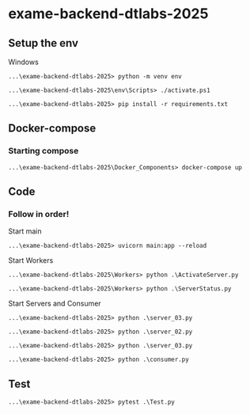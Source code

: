 # exame-backend-dtlabs-2025
## Setup the env
Windows
```
...\exame-backend-dtlabs-2025> python -m venv env
```
```
...\exame-backend-dtlabs-2025\env\Scripts> ./activate.ps1
```
```
...\exame-backend-dtlabs-2025> pip install -r requirements.txt
```
## Docker-compose
### Starting compose
```
...\exame-backend-dtlabs-2025\Docker_Components> docker-compose up
```
## Code
### Follow in order!
Start main
```
...\exame-backend-dtlabs-2025> uvicorn main:app --reload 
```
Start Workers
```
...\exame-backend-dtlabs-2025\Workers> python .\ActivateServer.py
```
```
...\exame-backend-dtlabs-2025\Workers> python .\ServerStatus.py
```
Start Servers and Consumer
```
...\exame-backend-dtlabs-2025> python .\server_03.py
```
```
...\exame-backend-dtlabs-2025> python .\server_02.py
```
```
...\exame-backend-dtlabs-2025> python .\server_03.py
```
```
...\exame-backend-dtlabs-2025> python .\consumer.py
```
## Test
```
...\exame-backend-dtlabs-2025> pytest .\Test.py
```
